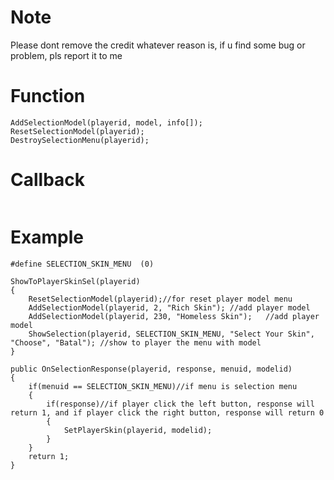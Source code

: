 # Note
Please dont remove the credit whatever reason is,
if u find some bug or problem, pls report it to me

# Function
```ShowSelection(playerid, menuid, title[], button1[], button2[]);
AddSelectionModel(playerid, model, info[]);
ResetSelectionModel(playerid);
DestroySelectionMenu(playerid);
```

# Callback
```OnSelectionResponse(playerid, response, menuid, modelid)
```

# Example
```//define the id for menu
#define SELECTION_SKIN_MENU  (0)

ShowToPlayerSkinSel(playerid)
{
    ResetSelectionModel(playerid);//for reset player model menu
    AddSelectionModel(playerid, 2, "Rich Skin"); //add player model
    AddSelectionModel(playerid, 230, "Homeless Skin");	 //add player model
    ShowSelection(playerid, SELECTION_SKIN_MENU, "Select Your Skin", "Choose", "Batal"); //show to player the menu with model
}

public OnSelectionResponse(playerid, response, menuid, modelid)
{
    if(menuid == SELECTION_SKIN_MENU)//if menu is selection menu
    {
	    if(response)//if player click the left button, response will return 1, and if player click the right button, response will return 0
	    {
	        SetPlayerSkin(playerid, modelid);
	    }
    }
    return 1;
}
```
